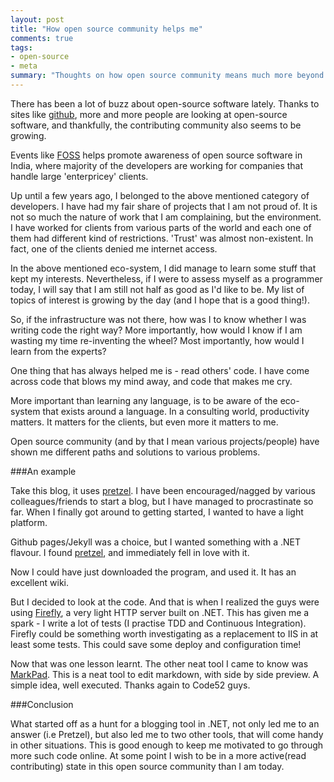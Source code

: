 ```yaml
--- 
layout: post
title: "How open source community helps me"
comments: true
tags:
- open-source
- meta
summary: "Thoughts on how open source community means much more beyond just free stuff."
---
```


There has been a lot of buzz about open-source software lately. Thanks to sites like [github](http://www.github.com), more and more people are looking at open-source software, and thankfully, the contributing community also seems to be growing.

Events like [FOSS](http://www.foss.in) helps promote awareness of open source software in India, where majority of the developers are working for companies that handle large 'enterpricey' clients.

Up until a few years ago, I belonged to the above mentioned category of developers. I have had my fair share of projects that I am not proud of. It is not so much the nature of work that I am complaining, but the environment. I have worked for clients from various parts of the world and each one of them had different kind of restrictions. 'Trust' was almost non-existent. In fact, one of the clients denied me internet access.

In the above mentioned eco-system, I did manage to learn some stuff that kept my interests. Nevertheless, if I were to assess myself as a programmer today, I will say that I am still not half as good as I'd like to be. My list of topics of interest is growing by the day (and I hope that is a good thing!).

So, if the infrastructure was not there, how was I to know whether I was writing code the right way? More importantly, how would I know if I am wasting my time re-inventing the wheel? Most importantly, how would I learn from the experts?

One thing that has always helped me is - read others' code. I have come across code that blows my mind away, and code that makes me cry. 

More important than learning any language, is to be aware of the eco-system that exists around a language. In a consulting world, productivity matters. It matters for the clients, but even more it matters to me. 

Open source community (and by that I mean various projects/people) have shown me different paths and solutions to various problems.

###An example

Take this blog, it uses [pretzel](https://github.com/code52/pretzel). I have been encouraged/nagged by various colleagues/friends to start a blog, but I have managed to procrastinate so far. When I finally got around to getting started, I wanted to have a light platform.

Github pages/Jekyll was a choice, but I wanted something with a .NET flavour. I found [pretzel](https://github.com/code52/pretzel), and immediately fell in love with it.

Now I could have just downloaded the program, and used it. It has an excellent wiki.

But I decided to look at the code. And that is when I realized the guys were using [Firefly](http://github.com/loudej/firefly), a very light HTTP server built on .NET. This has given me a spark - I write a lot of tests (I practise TDD and Continuous Integration). Firefly could be something worth investigating as a replacement to IIS in at least some tests. This could save some deploy and configuration time!

Now that was one lesson learnt. The other neat tool I came to know was [MarkPad](https://github.com/Code52/DownmarkerWPF). This is a neat tool to edit markdown, with side by side preview. A simple idea, well executed. Thanks again to Code52 guys.

###Conclusion

What started off as a hunt for a blogging tool in .NET, not only led me to an answer (i.e Pretzel), but also led me to two other tools, that will come handy in other situations. This is good enough to keep me motivated to go through more such code online. At some point I wish to be in a more active(read contributing) state in this open source community than I am today.

